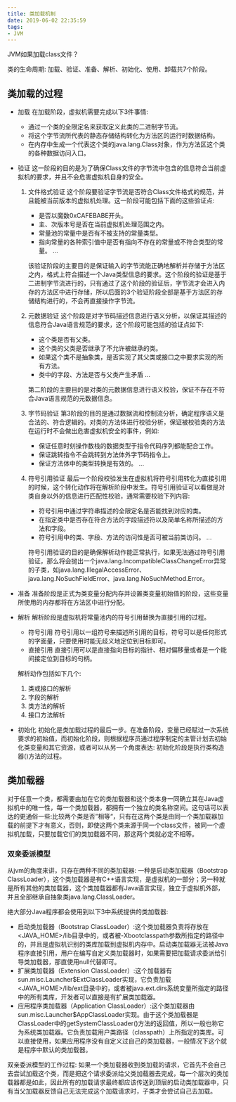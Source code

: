 ```yaml
---
title: 类加载机制
date: 2019-06-02 22:35:59
tags:
- JVM
---
```


JVM如果加载class文件？

<!--more-->

类的生命周期: 加载、验证、准备、解析、初始化、使用、卸载共7个阶段。

## 类加载的过程

- 加载
    在加载阶段，虚拟机需要完成以下3件事情:
    * 通过一个类的全限定名来获取定义此类的二进制字节流。
    * 将这个字节流所代表的静态存储结构转化为方法区的运行时数据结构。
    * 在内存中生成一个代表这个类的java.lang.Class对象，作为方法区这个类的各种数据访问入口。
- 验证
    这一阶段的目的是为了确保Class文件的字节流中包含的信息符合当前虚拟机的要求，并且不会危害虚拟机自身的安全。
    
    1. 文件格式验证
        这个阶段要验证字节流是否符合Class文件格式的规范，并且能被当前版本的虚拟机处理。这一阶段可能包括下面的这些验证点:
        - 是否以魔数0xCAFEBABE开头。
        - 主、次版本号是否在当前虚拟机处理范围之内。
        - 常量池的常量中是否有不被支持的常量类型。
        - 指向常量的各种索引值中是否有指向不存在的常量或不符合类型的常量。
        ...
        
        该验证阶段的主要目的是保证输入的字节流能正确地解析并存储于方法区之内，格式上符合描述一个Java类型信息的要求。这个阶段的验证是基于二进制字节流进行的，只有通过了这个阶段的验证后，字节流才会进入内存的方法区中进行存储，所以后面的3个验证阶段全部是基于方法区的存储结构进行的，不会再直接操作字节流。
    2. 元数据验证
        这个阶段是对字节码描述信息进行语义分析，以保证其描述的信息符合Java语言规范的要求，这个阶段可能包括的验证点如下:
        - 这个类是否有父类。
        - 这个类的父类是否继承了不允许被继承的类。
        - 如果这个类不是抽象类，是否实现了其父类或接口之中要求实现的所有方法。
        - 类中的字段、方法是否与父类产生矛盾
        ...
        
        第二阶段的主要目的是对类的元数据信息进行语义校验，保证不存在不符合Java语言规范的元数据信息。
    3. 字节码验证
        第3阶段的目的是通过数据流和控制流分析，确定程序语义是合法的、符合逻辑的。对类的方法体进行校验分析，保证被校验类的方法在运行时不会做出危害虚拟机安全的事件，例如:
        - 保证任意时刻操作数栈的数据类型于指令代码序列都能配合工作。
        - 保证跳转指令不会跳转到方法体外字节码指令上。
        - 保证方法体中的类型转换是有效的。
        ...
    4. 符号引用验证
        最后一个阶段校验发生在虚拟机将符号引用转化为直接引用的时候，这个转化动作将在解析阶段中发生。符号引用验证可以看做是对类自身以外的信息进行匹配性校验，通常需要校验下列内容:
        - 符号引用中通过字符串描述的全限定名是否能找到对应的类。
        - 在指定类中是否存在符合方法的字段描述符以及简单名称所描述的方法和字段。
        - 符号引用中的类、字段、方法的访问性是否可被当前类访问。
        ...
        
        符号引用验证的目的是确保解析动作能正常执行，如果无法通过符号引用验证，那么将会抛出一个java.lang.IncompatibleClassChangeError异常的子类，如java.lang.IllegalAccessError、java.lang.NoSuchFieldError、java.lang.NoSuchMethod.Error。
        
- 准备
    准备阶段是正式为类变量分配内存并设置类变量初始值的阶段，这些变量所使用的内存都将在方法区中进行分配。
- 解析
    解析阶段是虚拟机将常量池内的符号引用替换为直接引用的过程。
    - 符号引用
        符号引用以一组符号来描述所引用的目标，符号可以是任何形式的字面量，只要使用时能无歧义地定位到目标即可。
    - 直接引用
        直接引用可以是直接指向目标的指针、相对偏移量或者是一个能间接定位到目标的句柄。

    解析动作包括如下几个:
    1. 类或接口的解析
    2. 字段的解析
    3. 类方法的解析
    4. 接口方法解析
- 初始化
    初始化是类加载过程的最后一步。在准备阶段，变量已经赋过一次系统要求的初始值，而初始化阶段，则根据程序员通过程序制定的主管计划去初始化类变量和其它资源，或者可以从另一个角度表达: 初始化阶段是执行类构造器<clinit>()方法的过程。
        
## 类加载器

对于任意一个类，都需要由加在它的类加载器和这个类本身一同确立其在Java虚拟机中的唯一性，每一个类加载器，都拥有一个独立的类名称空间。这句话可以表达的更通俗一些:比较两个类是否”相等“，只有在这两个类是由同一个类加载器加载的前提下才有意义，否则，即使这两个类来源于同一个class文件，被同一个虚拟机加载，只要加载它们的类加载器不同，那这两个类就必定不相等。

### 双亲委派模型

从jvm的角度来讲，只存在两种不同的类加载器: 一种是启动类加载器（Bootstrap ClassLoader），这个类加载器是有C++语言实现，是虚拟机的一部分；另一种就是所有其他的类加载器，这个类加载器都有Java语言实现，独立于虚拟机外部，并且全部继承自抽象类java.lang.ClassLoader。

绝大部分Java程序都会使用到以下3中系统提供的类加载器:

- 启动类加载器（Bootstrap ClassLoader）:这个类加载器负责将存放在<JAVA_HOME>/lib目录中的，或者被-Xbootclasspath参数所指定的路径中的，并且是虚拟机识别的类库加载到虚拟机内存中。启动类加载器无法被Java程序直接引用，用户在编写自定义类加载器时，如果需要把加载请求委派给引导类加载器，那直使用null代替即可。
- 扩展类加载器（Extension ClassLoader）:这个加载器有sun.misc.Launcher$ExtClassLoader实现，它负责加载<JAVA_HOME>/lib/ext目录中的，或者被java.ext.dirs系统变量所指定的路径中的所有类库，开发者可以直接是有扩展类加载器。
- 应用程序类加载器（Application ClassLoader）:这个类加载器由sun.misc.Launcher$AppClassLoader实现。由于这个类加载器是ClassLoader中的getSystemClassLoader()方法的返回值，所以一般也称它为系统类加载器。它负责加载用户类路径（classpath）上所指定的类库。可以直接使用，如果应用程序没有自定义过自己的类加载器，一般情况下这个就是程序中默认的类加载器。

双亲委派模型的工作过程: 如果一个类加载器收到类加载的请求，它首先不会自己去尝试加载这个类，而是把这个请求委派给父类加载器去完成，每一个层次的类加载器都是如此，因此所有的加载请求最终都应该传送到顶层的启动类加载器中，只有当父加载器反馈自己无法完成这个加载请求时，子类才会尝试自己去加载。   